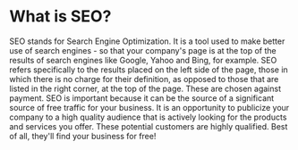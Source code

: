 # What is SEO?

SEO stands for Search Engine Optimization. It is a tool used to make better use of search engines - so that your company's page is at the top of the results of search engines like Google, Yahoo and Bing, for example. SEO refers specifically to the results placed on the left side of the page, those in which there is no charge for their definition, as opposed to those that are listed in the right corner, at the top of the page. These are chosen against payment. SEO is important because it can be the source of a significant source of free traffic for your business. It is an opportunity to publicize your company to a high quality audience that is actively looking for the products and services you offer. These potential customers are highly qualified. Best of all, they'll find your business for free!
